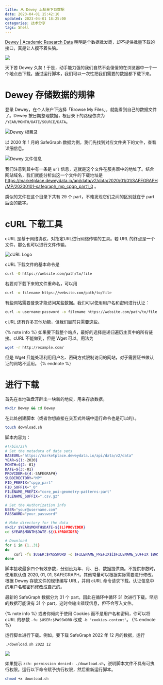 ```yaml
---
title: 从 Dewey 上批量下载数据
date: 2023-04-01 15:42:10
updated: 2023-04-01 18:25:00
categories: 技术分享
tags: Shell
---
```


[Dewey | Academic Research Data](https://www.deweydata.io/) 明明是个数据批发商，却不提供批量下载的接口，真是让人摸不着头脑。

![](No-Head.png)

天下苦 Dewey 久矣！于是，动手能力强的我们自然不会傻傻的在浏览器中一个一个地点击下载。通过运行脚本，我们可以一次性把我们需要的数据都下载下来。

# Dewey 存储数据的规律

登录 Dewey，在个人账户下选择「Browse My Files」，就能看到自己的数据文件了。Dewey 按日期整理数据，根目录下的路径依次为 `/YEAR/MONTH/DATE/SOURCE/DATA`。

![Dewey 根目录](Dewey-Root.png)

以 2020 年 1 月的 SafeGraph 数据为例，我们先找到对应文件夹下的文件，查看详细信息。

![Dewey 文件信息](Dewey-File-Information.png)

我们注意到其中有一条是 `url` 信息，这就是这个文件在服务器中的地址了。结合网站域名，我们就能分析出这一个文件的下载地址是 https://marketplace.deweydata.io/api/data/v2/data/2020/01/01/SAFEGRAPH/MP/20200101-safegraph_mp_cpgp_part1_0 。

类似的文件在这个目录下共有 29 个 part，不难发现它们之间的区别就在于 part 后面的数字。

# cURL 下载工具

cURL 是基于网络协议，对指定URL进行网络传输的工具。若 URL 的终点是一个文件，那么也可以进行文件传输。

![cURL Logo](Curl-logo.svg)

cURL 下载文件的基本命令是
```sh
curl -O https://website.com/path/to/file
```

若要对下载下来的文件重命名，可以用
```sh
curl -o filename https://website.com/path/to/file
```

有些网站需要登录才能访问某些数据。我们可以使用用户名和密码进行认证：
```sh
curl -u username:password -o filename https://website.com/path/to/file
```

cURL 还有许多其他功能，但我们目前只需要这些。

{% note info %}
如果要下载整个站点，最好的选择是递归遍历主页中的所有链接。cURL 不能做到，但是 Wget 可以。用法为
```sh
wget -r http://example.com/
```
但是 Wget 只能处理利用用户名、密码方式限制访问的网站，对于需要证书做认证的网站不适用。
{% endnote %}

# 进行下载

首先在本地磁盘开辟出一块新的地皮，用来存放数据。
```sh
mkdir Dewey && cd Dewey
```
在此处创建脚本（或者你想直接在交互式终端中运行命令也是可以的）。
```sh
touch download.sh
```

脚本内容为：
```sh
#!/bin/zsh
# Set the metadata of data sets
BASEURL="https://marketplace.deweydata.io/api/data/v2/data"
YEAR=${1:-2020}
MONTH=${2:-01}
DATE=${3:-01}
PROVIDER=${4:-SAFEGRAPH}
SUBDIRECTORY="MP"
FID_PREFIX="cpgp_part"
FID_SUFFIX="_0"
FILENAME_PREFIX="core_poi-geometry-patterns-part"
FILENAME_SUFFIX=".csv.gz"

# Set the Authorization info
USER="your@username.com"
PASSWORD="your_password"

# Make directory for the data
mkdir $YEAR$MONTH$DATE-${(L)PROVIDER}
cd $YEAR$MONTH$DATE-${(L)PROVIDER}

# Download
for i in {1..31}
do
	curl -fu $USER:$PASSWORD -o $FILENAME_PREFIX$i$FILENAME_SUFFIX $BASEURL/$YEAR/$MONTH/$DATE/$PROVIDER/$SUBDIRECTORY/$YEAR$MONTH$DATE-${(L)PROVIDER}_${(L)SUBDIRECTORY}_$FID_PREFIX$i$FID_SUFFIX
done
```

脚本接收最多四个有效参数，分别设为年、月、日、数据提供商。不提供参数时，使用默认值 2020, 01, 01, SAFEGRAPH。其他常量可以根据实际需要进行修改。根据 Dewey 存放文件的规律编写 URL，并用 cURL 命令请求下载。认证信息中的用户名和密码修改成自己的。

最新的 SafeGraph 数据分为 31 个 part，因此在循环中循环 31 次进行下载。早期的数据可能没有 31 个 part，这时会输出错误信息，但不会写入文件。

{% note info %}
或者你倾向于使用 Cookies 而不是用户名和密码，你可以将 cURL 的参数 `-fu $USER:$PASSWORD` 改成 `-b "cookies-content"`。
{% endnote %}

运行脚本进行下载。例如，要下载 SafeGraph 2022 年 12 月的数据，运行
```sh
./download.sh 2022 12
```

![](Script-Running.png)

如果提示 `zsh: permission denied: ./download.sh`，说明脚本文件不具有可执行权限。运行以下命令赋予执行权限，然后重新运行脚本。
```sh
chmod +x download.sh
```
